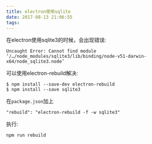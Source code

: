 ```yaml
---
title: electron使用sqlite
date: 2017-08-13 21:06:55
tags:
---
```


在electron使用sqlite3的时候，会出现错误:

```
Uncaught Error: Cannot find module ‘/…/node_modules/sqlite3/lib/binding/node-v51-darwin-x64/node_sqlite3.node’
```

可以使用electron-rebuild解决:
```
$ npm install --save-dev electron-rebuild
$ npm install --save sqlite3
```

在`package.json`加上
```
"rebuild": "electron-rebuild -f -w sqlite3"
```

执行:
```
npm run rebuild
```